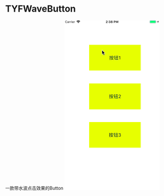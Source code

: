 # TYFWaveButton
一款带水波点击效果的Button
![image](http://github.com/TangYuF/TYFWaveButton/raw/master/demo.gif)
